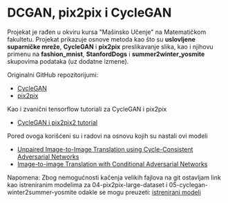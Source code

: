 # DCGAN, pix2pix i CycleGAN

Projekat je rađen u okviru kursa "Mašinsko Učenje" na Matematičkom fakultetu. 
Projekat prikazuje osnove metoda kao što su **uslovljene suparničke mreže**, **CycleGAN** i **pix2pix** preslikavanje slika, kao i njihovu primenu na **fashion_mnist**, **StanfordDogs** i **summer2winter_yosmite** skupovima podataka (uz dodatne izmene).

Originalni GitHub repozitorijumi:
-  [CycleGAN](https://github.com/junyanz/CycleGAN)
-  [pix2pix](https://github.com/phillipi/pix2pix)


Kao i zvanični tensorflow tutoriali za CycleGAN i pix2pix
-  [CycleGAN i pix2pix2 tutorial](https://www.tensorflow.org/tutorials/generative/cyclegan)


Pored ovoga korišćeni su i  radovi na osnovu kojih su nastali ovi modeli
-  [Unpaired Image-to-Image Translation using Cycle-Consistent Adversarial Networks](https://arxiv.org/pdf/1703.10593.pdf)
-  [Image-to-image Translation with Conditional Adversarial Networks](https://arxiv.org/pdf/1611.07004v3.pdf)



Napomena:
Zbog nemogućnosti kačenja velikih fajlova na git ostavljam link kao istreniranim modelima za 04-pix2pix-large-dataset i 05-cyclegan-winter2summer-yosmite odakle se mogu preuzeti: [istrenirani modeli](https://drive.google.com/drive/folders/125sSuZPrNQxnj7DdYOSn44gg9OJlU-CR?usp=sharing)
